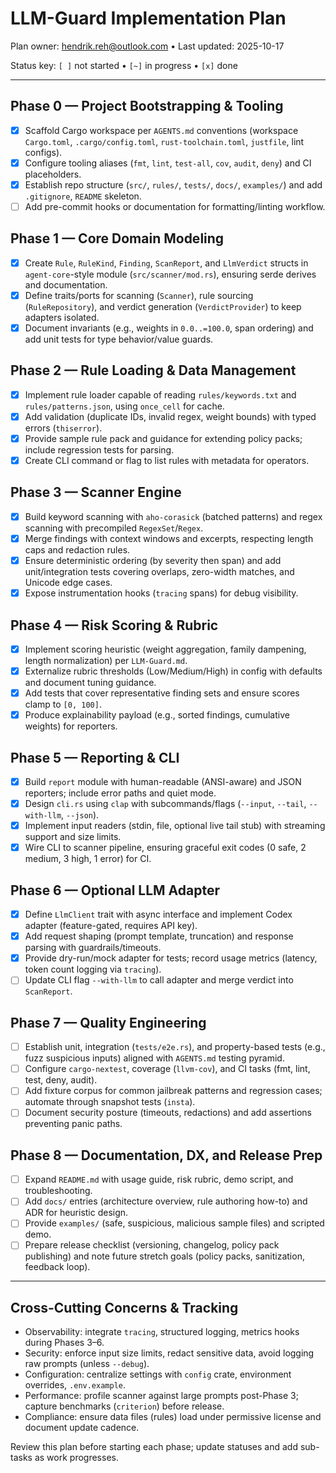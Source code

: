 # LLM-Guard Implementation Plan

Plan owner: hendrik.reh@outlook.com • Last updated: 2025-10-17

Status key: `[ ]` not started • `[~]` in progress • `[x]` done

---

## Phase 0 — Project Bootstrapping & Tooling

- [x] Scaffold Cargo workspace per `AGENTS.md` conventions (workspace `Cargo.toml`, `.cargo/config.toml`, `rust-toolchain.toml`, `justfile`, lint configs).
- [x] Configure tooling aliases (`fmt`, `lint`, `test-all`, `cov`, `audit`, `deny`) and CI placeholders.
- [x] Establish repo structure (`src/`, `rules/`, `tests/`, `docs/`, `examples/`) and add `.gitignore`, `README` skeleton.
- [ ] Add pre-commit hooks or documentation for formatting/linting workflow.

## Phase 1 — Core Domain Modeling

- [x] Create `Rule`, `RuleKind`, `Finding`, `ScanReport`, and `LlmVerdict` structs in `agent-core`-style module (`src/scanner/mod.rs`), ensuring serde derives and documentation.
- [x] Define traits/ports for scanning (`Scanner`), rule sourcing (`RuleRepository`), and verdict generation (`VerdictProvider`) to keep adapters isolated.
- [x] Document invariants (e.g., weights in `0.0..=100.0`, span ordering) and add unit tests for type behavior/value guards.

## Phase 2 — Rule Loading & Data Management

- [x] Implement rule loader capable of reading `rules/keywords.txt` and `rules/patterns.json`, using `once_cell` for cache.
- [x] Add validation (duplicate IDs, invalid regex, weight bounds) with typed errors (`thiserror`).
- [x] Provide sample rule pack and guidance for extending policy packs; include regression tests for parsing.
- [x] Create CLI command or flag to list rules with metadata for operators.

## Phase 3 — Scanner Engine

- [x] Build keyword scanning with `aho-corasick` (batched patterns) and regex scanning with precompiled `RegexSet`/`Regex`.
- [x] Merge findings with context windows and excerpts, respecting length caps and redaction rules.
- [x] Ensure deterministic ordering (by severity then span) and add unit/integration tests covering overlaps, zero-width matches, and Unicode edge cases.
- [x] Expose instrumentation hooks (`tracing` spans) for debug visibility.

## Phase 4 — Risk Scoring & Rubric

- [x] Implement scoring heuristic (weight aggregation, family dampening, length normalization) per `LLM-Guard.md`.
- [x] Externalize rubric thresholds (Low/Medium/High) in config with defaults and document tuning guidance.
- [x] Add tests that cover representative finding sets and ensure scores clamp to `[0, 100]`.
- [x] Produce explainability payload (e.g., sorted findings, cumulative weights) for reporters.

## Phase 5 — Reporting & CLI

- [x] Build `report` module with human-readable (ANSI-aware) and JSON reporters; include error paths and quiet mode.
- [x] Design `cli.rs` using `clap` with subcommands/flags (`--input`, `--tail`, `--with-llm`, `--json`).
- [x] Implement input readers (stdin, file, optional live tail stub) with streaming support and size limits.
- [x] Wire CLI to scanner pipeline, ensuring graceful exit codes (0 safe, 2 medium, 3 high, 1 error) for CI.

## Phase 6 — Optional LLM Adapter

- [x] Define `LlmClient` trait with async interface and implement Codex adapter (feature-gated, requires API key).
- [x] Add request shaping (prompt template, truncation) and response parsing with guardrails/timeouts.
- [x] Provide dry-run/mock adapter for tests; record usage metrics (latency, token count logging via `tracing`).
- [ ] Update CLI flag `--with-llm` to call adapter and merge verdict into `ScanReport`.

## Phase 7 — Quality Engineering

- [ ] Establish unit, integration (`tests/e2e.rs`), and property-based tests (e.g., fuzz suspicious inputs) aligned with `AGENTS.md` testing pyramid.
- [ ] Configure `cargo-nextest`, coverage (`llvm-cov`), and CI tasks (fmt, lint, test, deny, audit).
- [ ] Add fixture corpus for common jailbreak patterns and regression cases; automate through snapshot tests (`insta`).
- [ ] Document security posture (timeouts, redactions) and add assertions preventing panic paths.

## Phase 8 — Documentation, DX, and Release Prep

- [ ] Expand `README.md` with usage guide, risk rubric, demo script, and troubleshooting.
- [ ] Add `docs/` entries (architecture overview, rule authoring how-to) and ADR for heuristic design.
- [ ] Provide `examples/` (safe, suspicious, malicious sample files) and scripted demo.
- [ ] Prepare release checklist (versioning, changelog, policy pack publishing) and note future stretch goals (policy packs, sanitization, feedback loop).

---

## Cross-Cutting Concerns & Tracking

- Observability: integrate `tracing`, structured logging, metrics hooks during Phases 3–6.
- Security: enforce input size limits, redact sensitive data, avoid logging raw prompts (unless `--debug`).
- Configuration: centralize settings with `config` crate, environment overrides, `.env.example`.
- Performance: profile scanner against large prompts post-Phase 3; capture benchmarks (`criterion`) before release.
- Compliance: ensure data files (rules) load under permissive license and document update cadence.

Review this plan before starting each phase; update statuses and add sub-tasks as work progresses.
